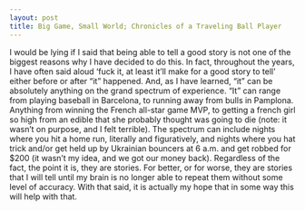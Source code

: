 ```yaml
---
layout: post
title: Big Game, Small World; Chronicles of a Traveling Ball Player
---
```


I would be lying if I said that being able to tell a good story is not one of the biggest reasons why I have decided to do this. 
In fact, throughout the years, I have often said aloud ‘fuck it, at least it’ll make for a good story to tell’ either before or after “it” happened. And, as I have learned, “it” can be absolutely anything on the grand spectrum of experience. 
“It” can range from playing baseball in Barcelona, to running away from bulls in Pamplona. Anything from winning the French all-star game MVP, to getting a french girl so high from an edible that she probably thought was going to die (note: it wasn’t on purpose, and I felt terrible). 
The spectrum can include nights where you hit a home run, literally and figuratively, and nights where you hat trick and/or get held up by Ukrainian bouncers at 6 a.m. and get robbed for $200 (it wasn’t my idea, and we got our money back). 
Regardless of the fact, the point it is, they are stories. 
For better, or for worse, they are stories that I will tell until my brain is no longer able to repeat them without some level of accuracy. 
With that said, it is actually my hope that in some way this will help with that. 
